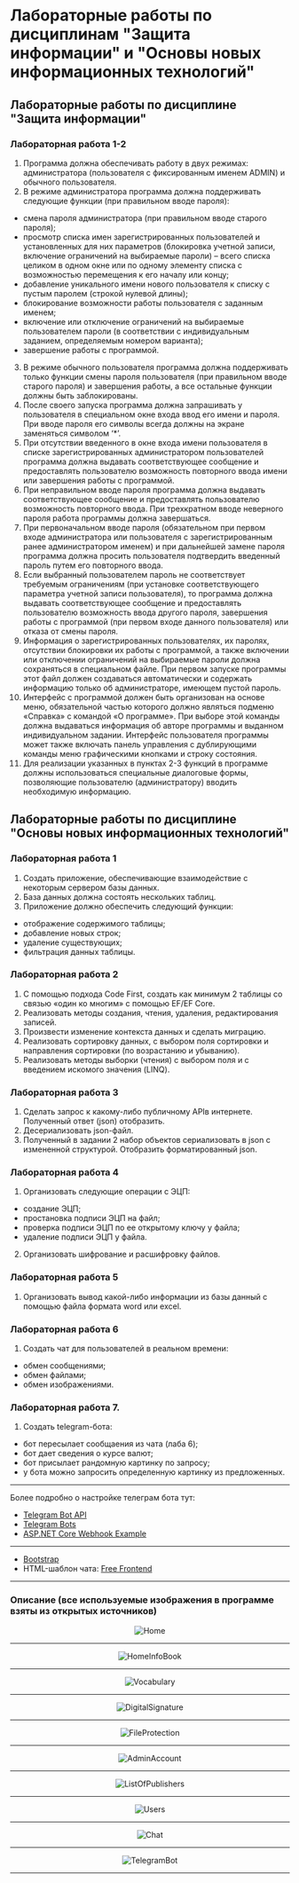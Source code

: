 # Лабораторные работы по дисциплинам "Защита информации" и "Основы новых информационных технологий"
## Лабораторные работы по дисциплине "Защита информации"

### Лабораторная работа 1-2
1. Программа должна обеспечивать работу в двух режимах: администратора (пользователя с фиксированным именем ADMIN) и обычного пользователя.
2.  В режиме администратора программа должна поддерживать следующие функции (при правильном вводе пароля):
* смена пароля администратора (при правильном вводе старого пароля);
* просмотр списка имен зарегистрированных пользователей и установленных для них параметров (блокировка учетной записи, включение ограничений на выбираемые пароли) – всего списка целиком в одном окне или по одному элементу списка с возможностью перемещения к его началу или концу;
* добавление уникального имени нового пользователя к списку с пустым паролем (строкой нулевой длины);
* блокирование возможности работы пользователя с заданным именем;
* включение или отключение ограничений на выбираемые пользователем пароли (в соответствии с индивидуальным заданием, определяемым номером варианта);
* завершение работы с программой.
3. В режиме обычного пользователя программа должна поддерживать только функции смены пароля пользователя (при правильном вводе старого пароля) и завершения работы, а все остальные функции должны быть заблокированы.
4. После своего запуска программа должна запрашивать у пользователя в специальном окне входа ввод его имени и пароля. При вводе пароля его символы всегда должны на экране заменяться символом ‘*’.
5. При отсутствии введенного в окне входа имени пользователя в списке зарегистрированных администратором пользователей программа должна выдавать соответствующее сообщение и предоставлять пользователю возможность повторного ввода имени или завершения работы с программой.
6. При неправильном вводе пароля программа должна выдавать соответствующее сообщение и предоставлять пользователю возможность повторного ввода. При трехкратном вводе неверного пароля работа программы должна завершаться.
7. При первоначальном вводе пароля (обязательном при первом входе администратора или пользователя с зарегистрированным ранее администратором именем) и при дальнейшей замене пароля программа должна просить пользователя подтвердить введенный пароль путем его повторного ввода.
8. Если выбранный пользователем пароль не соответствует требуемым ограничениям (при установке соответствующего параметра учетной записи пользователя), то программа должна выдавать соответствующее сообщение и предоставлять пользователю возможность ввода другого пароля, завершения работы с программой (при первом входе данного пользователя) или отказа от смены пароля.
9. Информация о зарегистрированных пользователях, их паролях, отсутствии блокировки их работы с программой, а также включении или отключении ограничений на выбираемые пароли должна сохраняться в специальном файле. При первом запуске программы этот файл должен создаваться автоматически и содержать информацию только об администраторе, имеющем пустой пароль.
10. Интерфейс с программой должен быть организован на основе меню, обязательной частью которого должно являться подменю «Справка» с командой «О программе». При выборе этой команды должна выдаваться информация об авторе программы и выданном индивидуальном задании. Интерфейс пользователя программы может также включать панель управления с дублирующими команды меню графическими кнопками и строку состояния.
11. Для реализации указанных в пунктах 2-3 функций в программе должны использоваться специальные диалоговые формы, позволяющие пользователю (администратору) вводить необходимую информацию.
        
## Лабораторные работы по дисциплине "Основы новых информационных технологий"

### Лабораторная работа 1
1. Создать приложение, обеспечивающие взаимодействие с некоторым сервером базы данных.
2. База данных должна состоять нескольких таблиц.
3. Приложение должно обеспечить следующий функции:
* отображение содержимого таблицы;
* добавление новых строк;
* удаление существующих;
* фильтрация данных таблицы.

### Лабораторная работа 2
1. С помощью подхода Code First, создать как минимум 2 таблицы со связью «один ко многим» с помощью EF/EF Core.
2. Реализовать методы создания, чтения, удаления, редактирования записей.
3. Произвести изменение контекста данных и сделать миграцию.
4. Реализовать сортировку данных, с выбором поля сортировки и направления сортировки (по возрастанию и убыванию).
5. Реализовать методы выборки (чтения) с выбором поля и с введением искомого значения (LINQ).

### Лабораторная работа 3
1. Cделать запрос к какому-либо публичному APIв интернете. Полученный ответ (json) отобразить.
2. Десериализовать json-файл.
3. Полученный в задании 2 набор объектов сериализовать в json c измененной структурой. Отобразить форматированный json.

### Лабораторная работа 4
1. Организовать следующие операции с ЭЦП:
* создание ЭЦП;
* простановка подписи ЭЦП на файл;
* проверка подписи ЭЦП по ее открытому ключу у файла;
* удаление подписи ЭЦП у файла.
2. Организовать шифрование и расшифровку файлов.

### Лабораторная работа 5
1. Организовать вывод какой-либо информации из базы данный с помощью файла формата word или excel.

### Лабораторная работа 6
1. Создать чат для пользователей в реальном времени:
* обмен сообщениями;
* обмен файлами;
* обмен изображениями.

### Лабораторная работа 7.
1. Создать telegram-бота:
* бот пересылает сообщаения из чата (лаба 6);
* бот дает сведения о курсе валют;
* бот присылает рандомную картинку по запросу;
* у бота можно запросить определенную картинку из предложенных.

---

Более подробно о настройке телеграм бота тут:
* [Telegram Bot API](https://core.telegram.org/bots/api)
* [Telegram Bots](https://github.com/TelegramBots)
* [ASP.NET Core Webhook Example](https://github.com/TelegramBots/Telegram.Bot.Examples/tree/master/Telegram.Bot.Examples.WebHook)

---

* [Bootstrap](https://getbootstrap.com/)
* HTML-шаблон чата: [Free Frontend](https://freefrontend.com/bootstrap-chats/)

---

### Описание (все используемые изображения в программе взяты из открытых источников)

<p align="center">
  <img alt="Home" src="https://github.com/aggink/LaboratoryWorks/blob/main/Images/Home.jpg">
</p>

---

<p align="center">
  <img alt="HomeInfoBook" src="https://github.com/aggink/LaboratoryWorks/blob/main/Images/HomeInfoBook.jpg">
</p>

---


<p align="center">
  <img alt="Vocabulary" src="https://github.com/aggink/LaboratoryWorks/blob/main/Images/Vocabulary.jpg">
</p>

---

<p align="center">
  <img alt="DigitalSignature" src="https://github.com/aggink/LaboratoryWorks/blob/main/Images/DigitalSignature.jpg">
</p>

---

<p align="center">
  <img alt="FileProtection" src="https://github.com/aggink/LaboratoryWorks/blob/main/Images/FileProtection.jpg">
</p>

---

<p align="center">
  <img alt="AdminAccount" src="https://github.com/aggink/LaboratoryWorks/blob/main/Images/AdminAccount.jpg">
</p>

---

<p align="center">
  <img alt="ListOfPublishers" src="https://github.com/aggink/LaboratoryWorks/blob/main/Images/ListOfPublishers.jpg">
</p>

---

<p align="center">
  <img alt="Users" src="https://github.com/aggink/LaboratoryWorks/blob/main/Images/Users.jpg">
</p>

---

<p align="center">
  <img alt="Chat" src="https://github.com/aggink/LaboratoryWorks/blob/main/Images/Chat.jpg">
</p>

---

<p align="center">
  <img alt="TelegramBot" src="https://github.com/aggink/LaboratoryWorks/blob/main/Images/TelegramBot.jpg">
</p>

---
